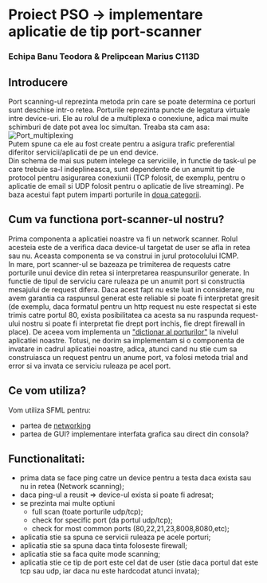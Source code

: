 # Proiect PSO -> implementare aplicatie de tip port-scanner
### Echipa Banu Teodora & Prelipcean Marius C113D

## Introducere
Port scanning-ul reprezinta metoda prin care se poate determina ce porturi sunt deschise intr-o retea.
Porturile reprezinta puncte de legatura virtuale intre device-uri. Ele au rolul de a multiplexa o conexiune, adica mai multe schimburi de date pot avea loc simultan.
Treaba sta cam asa: <br/>![Port_multiplexing](http://www.comefunziona.net/img/fig4.jpg)<br/>
Putem spune ca ele au fost create pentru a asigura trafic preferential diferitor servicii/aplicatii de pe un end device.<br/>
Din schema de mai sus putem intelege ca serviciile, in functie de task-ul pe care trebuie sa-l indeplineasca, sunt dependente de un anumit tip de protocol pentru asigurarea conexiunii (TCP folosit, de exemplu, pentru o aplicatie de email si UDP folosit pentru o aplicatie de live streaming). Pe baza acestui fapt putem imparti porturile in [doua categorii](https://en.wikipedia.org/wiki/List_of_TCP_and_UDP_port_numbers).

## Cum va functiona port-scanner-ul nostru?
Prima componenta a aplicatiei noastre va fi un network scanner. Rolul acesteia este de a verifica daca device-ul targetat de user se afla in retea sau nu. Aceasta componenta se va construi in jurul protocolului ICMP.<br/>
In mare, port scanner-ul se bazeaza pe trimiterea de requests catre porturile unui device din retea si interpretarea reaspunsurilor generate. In functie de tipul de serviciu care ruleaza pe un anumit port si constructia mesajului de request difera. Daca acest fapt nu este luat in considerare, nu avem garantia ca raspunsul generat este reliable si poate fi interpretat gresit (de exemplu, daca formatul pentru un http request nu este respectat si este trimis catre portul 80, exista posibilitatea ca acesta sa nu raspunda request-ului nostru si poate fi interpretat fie drept port inchis, fie drept firewall in place). De aceea vom implementa un ["dictionar al porturilor"](https://en.wikipedia.org/wiki/List_of_TCP_and_UDP_port_numbers) la nivelul aplicatiei noastre. Totusi, ne dorim sa implementam si o componenta de invatare in cadrul aplicatiei noastre, adica, atunci cand nu stie cum sa construiasca un request pentru un anume port, va folosi metoda trial and error si va invata ce serviciu ruleaza pe acel port.<br/> 

## Ce vom utiliza?
Vom utiliza SFML pentru:
* partea de [networking](https://www.sfml-dev.org/documentation/2.5.1/group__network.php)
* partea de GUI?
implementare interfata grafica sau direct din consola? 

## Functionalitati:
* prima data se face ping catre un device pentru a testa daca exista sau nu in retea (Network scanning);
* daca ping-ul a reusit => device-ul exista si poate fi adresat;
* se prezinta mai multe optiuni
  *	full scan (toate porturile udp/tcp);
  *	check for specific port (da portul udp/tcp);
  *	check for most common ports (80,22,21,23,8008,8080,etc);<br/> 
* aplicatia stie sa spuna ce servicii ruleaza pe acele porturi;
* aplicatia stie sa spuna daca tinta foloseste firewall;
* aplicatia stie sa faca quite mode scanning;	
* aplicatia stie ce tip de port este cel dat de user (stie daca portul dat este tcp sau udp, iar daca nu este hardcodat atunci invata);
